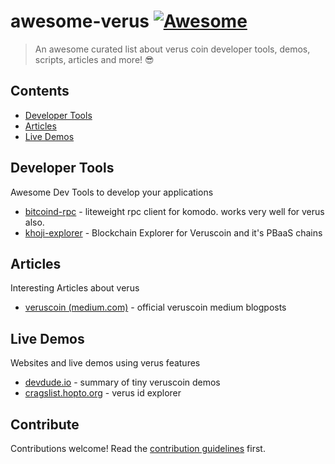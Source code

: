 # awesome-verus [![Awesome](https://awesome.re/badge.svg)](https://awesome.re)

> An awesome curated list about verus coin developer tools, demos, scripts, articles and more! 😎

## Contents

- [Developer Tools](#developer-tools)
- [Articles](#articles)
- [Live Demos](#live-demos)


## Developer Tools
Awesome Dev Tools to develop your applications
- [bitcoind-rpc](https://github.com/miketout/bitcoind-rpc) - liteweight rpc client for komodo. works very well for verus also.
- [khoji-explorer](https://github.com/Meshbits/khoji) - Blockchain Explorer for Veruscoin and it's PBaaS chains

## Articles
Interesting Articles about verus
- [veruscoin (medium.com)](https://medium.com/veruscoin) - official veruscoin medium blogposts

## Live Demos
Websites and live demos using verus features
- [devdude.io](https://devdude.io) - summary of tiny veruscoin demos
- [cragslist.hopto.org](https://cragslist.hopto.org) - verus id explorer


## Contribute

Contributions welcome! Read the [contribution guidelines](contributing.md) first.
